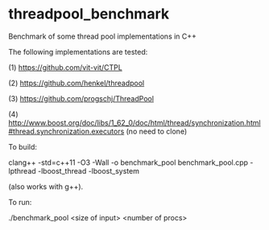 # threadpool_benchmark
Benchmark of some thread pool implementations in C++

The following implementations are tested:

(1) https://github.com/vit-vit/CTPL

(2) https://github.com/henkel/threadpool

(3) https://github.com/progschj/ThreadPool

(4) http://www.boost.org/doc/libs/1_62_0/doc/html/thread/synchronization.html#thread.synchronization.executors (no need to clone)

To build:

clang++ -std=c++11 -O3 -Wall -o benchmark_pool benchmark_pool.cpp -lpthread -lboost_thread -lboost_system

(also works with g++).

To run:

./benchmark_pool \<size of input\> \<number of procs\>
